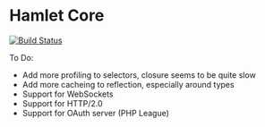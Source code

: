 Hamlet Core
===

[![Build Status](https://travis-ci.org/vasily-kartashov/hamlet-core.svg?branch=version-2.1)](https://travis-ci.org/vasily-kartashov/hamlet-core)

To Do:

* Add more profiling to selectors, closure seems to be quite slow
* Add more cacheing to reflection, especially around types
* Support for WebSockets
* Support for HTTP/2.0
* Support for OAuth server (PHP League)



